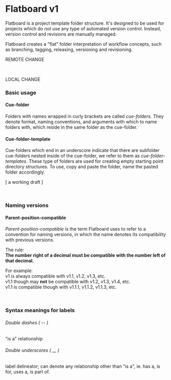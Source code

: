 # Flatboard v1
Flatboard is a project template folder structure. It's designed to be used for projects which do not use any type of automated version control. Instead, version control and revisions are manually managed. 

Flatboard creates a "flat" folder interpretation of workflow concepts, such as branching, tagging, releasing, versioning and revisioning.
   

REMOTE CHANGE

   
<br>

LOCAL CHANGE
   
### Basic usage
#### Cue-folder
Folders with names wrapped in curly brackets are called *cue-folders*. They denote format, naming conventions, and arguments with which to name folders with, which reside in the same folder as the cue-folder.

#### Cue-folder-template
Cue-folders which end in an underscore indicate that there are subfolder cue-folders nested inside of the cue-folder, we refer to them as *cue-folder-templates*. These type of folders are used for creating empty starting point directory structures. To use, copy and paste the folder, name the pasted folder accordingly.

[ a working draft ]
   
<br>   
   
### Naming versions
#### Parent-position-compatible
*Parent-position-compatible* is the term Flatboard uses to refer to a convention for naming versions, in which the name denotes its compatibility with previous versions. 

The rule:   
**The number right of a decimal must be compatible with the number left of that decimal.**

For example:   
v1 is always compatible with v1.1, v1.2, v1.3, etc.  
v1.1 though may **not** be compatible with v1.2, v1.3, v1.4, etc.  
v1.1 is compatible though with v1.1.1, v1.1.2, v1.1.3, etc.  
   
<br>      
   
### Syntax meanings for labels
###### Double dashes ( -- ) 
"is a" relationship

###### Double underscores ( __ )
label delineator; can denote any relationship other than "is a", ie. has a, is for, uses a, is part of.
